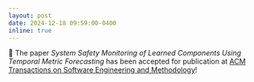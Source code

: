```yaml
---
layout: post
date: 2024-12-18 09:59:00-0400
inline: true
---
```


:pushpin: The paper *System Safety Monitoring of Learned Components Using Temporal Metric Forecasting* has been accepted for publication at [ACM Transactions on Software Engineering and Methodology](https://dl.acm.org/journal/tosem)!